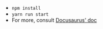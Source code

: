 - `npm install`
- `yarn run start`
- For more, consult [Docusaurus' doc](https://docusaurus.io/docs/en/installation.html)
